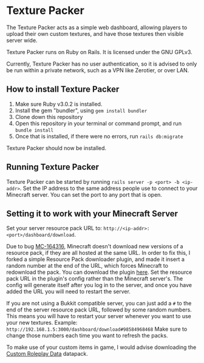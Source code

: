 # Texture Packer

The Texture Packer acts as a simple web dashboard, allowing players to upload their own custom textures, and have those textures then visible server wide.

Texture Packer runs on Ruby on Rails. It is licensed under the GNU GPLv3.

Currently, Texture Packer has no user authentication, so it is advised to only be run within a private network, such as a VPN like Zerotier, or over LAN.

## How to install Texture Packer

1. Make sure Ruby v3.0.2 is installed.
2. Install the gem "bundler", using `gem install bundler`
3. Clone down this repository
4. Open this repository in your terminal or command prompt, and run `bundle install`
5. Once that is installed, if there were no errors, run `rails db:migrate`

Texture Packer should now be installed.

## Running Texture Packer

Texture Packer can be started by running `rails server -p <port> -b <ip-addr>`.
Set the IP address to the same address people use to connect to your Minecraft server.
You can set the port to any port that is open.

## Setting it to work with your Minecraft Server

Set your server resource pack URL to: `http://<ip-addr>:<port>/dashboard/download`.

Due to bug [MC-164316](https://bugs.mojang.com/browse/MC-164316), Minecraft doesn't download new versions of a resource pack, if they are all hosted at the same URL. In order to fix this, I forked a simple Resource Pack downloader plugin, and made it insert a random number at the end of the URL, which forces Minecraft to redownload the pack. You can download the plugin [here](https://github.com/moxvallix/rpurl). Set the resource pack URL in the plugin's config rather than the Minecraft server's. The config will generate itself after you log in to the server, and once you have added the URL you will need to restart the server.

If you are not using a Bukkit compatible server, you can just add a `#` to the end of the server resource pack URL, followed by some random numbers. This means you will have to restart your server whenever you want to use your new textures. Example: `http://192.168.1.5:3000/dashboard/download#98584968468`
Make sure to change those numbers each time you want to refresh the packs.

To make use of your custom items in game, I would advise downloading the [Custom Roleplay Data](https://www.curseforge.com/minecraft/customization/custom-roleplay-data-datapack) datapack.
